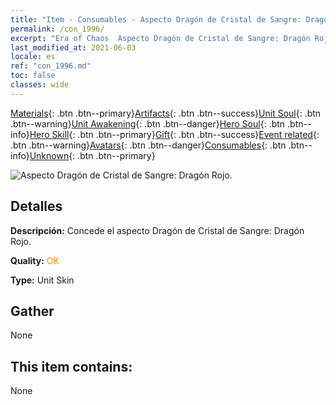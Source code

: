 ```yaml
---
title: "Item - Consumables - Aspecto Dragón de Cristal de Sangre: Dragón Rojo."
permalink: /con_1996/
excerpt: "Era of Chaos  Aspecto Dragón de Cristal de Sangre: Dragón Rojo."
last_modified_at: 2021-06-03
locale: es
ref: "con_1996.md"
toc: false
classes: wide
---
```

 [Materials](/ItemsES/){: .btn .btn--primary}[Artifacts](/ItemsES/Artifacts/){: .btn .btn--success}[Unit Soul](/ItemsES/UnitSoul/){: .btn .btn--warning}[Unit Awakening](/ItemsES/UnitAwakening/){: .btn .btn--danger}[Hero Soul](/ItemsES/HeroSoul/){: .btn .btn--info}[Hero Skill](/ItemsES/HeroSkill/){: .btn .btn--primary}[Gift](/ItemsES/Gift/){: .btn .btn--success}[Event related](/ItemsES/Events/){: .btn .btn--warning}[Avatars](/ItemsES/Avatars/){: .btn .btn--danger}[Consumables](/ItemsES/Consumables/){: .btn .btn--info}[Unknown](/ItemsES/Unknown/){: .btn .btn--primary}

 ![Aspecto Dragón de Cristal de Sangre: Dragón Rojo.](/images/u/ti_honglongdiancang.jpg)

## Detalles
 **Descripción:** Concede el aspecto Dragón de Cristal de Sangre: Dragón Rojo.

 **Quality:** <span style="color: #FF8C00">OK</span>

 **Type:** Unit Skin

## Gather

  None

## This item contains:

  None

